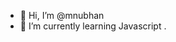 - 👋 Hi, I’m @mnubhan
- 🌱 I’m currently learning Javascript
.

<!---
mnubhan/mnubhan is a ✨ special ✨ repository because its `README.md` (this file) appears on your GitHub profile.
You can click the Preview link to take a look at your changes.
--->

